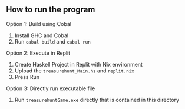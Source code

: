 ## How to run the program

Option 1: Build using Cobal
1. Install GHC and Cobal
2. Run `cabal build` and `cabal run`

Option 2: Execute in Replit
1. Create Haskell Project in Replit with Nix environment
2. Upload the `treasurehunt_Main.hs` and `replit.nix`
3. Press Run

Option 3: Directly run executable file
1. Run `treasurehuntGame.exe` directly that is contained in this directory